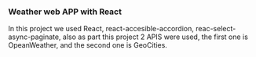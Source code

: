 ### Weather web APP with React

In this project we used React, react-accesible-accordion, reac-select-async-paginate, also as part this project 2 APIS were used, the first one is OpeanWeather, and the second one is GeoCities.
